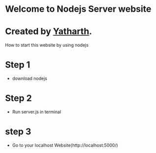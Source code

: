 # Welcome to Nodejs Server website 
# Created by [Yatharth](https://www.instagram.com/oficial_yatharth_singh/).
How to start this website by using nodejs

# Step 1
- download nodejs

# Step 2
- Run server.js in terminal

# step 3
- Go to your localhost Website(http://localhost:5000/) 
